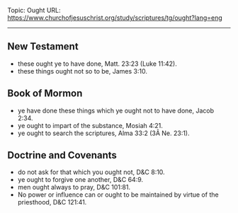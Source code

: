 Topic: Ought
URL: https://www.churchofjesuschrist.org/study/scriptures/tg/ought?lang=eng

---

## New Testament

- these ought ye to have done, Matt. 23:23 (Luke 11:42).
- these things ought not so to be, James 3:10.

## Book of Mormon

- ye have done these things which ye ought not to have done, Jacob 2:34.
- ye ought to impart of the substance, Mosiah 4:21.
- ye ought to search the scriptures, Alma 33:2 (3Â Ne. 23:1).

## Doctrine and Covenants

- do not ask for that which you ought not, D&C 8:10.
- ye ought to forgive one another, D&C 64:9.
- men ought always to pray, D&C 101:81.
- No power or influence can or ought to be maintained by virtue of the priesthood, D&C 121:41.

